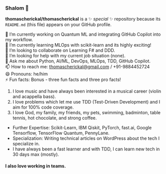### Shalom 👋


**thomascherickal/thomascherickal** is a ✨ _special_ ✨ repository because its `README.md` (this file) appears on your GitHub profile.

🔭 I’m currently working on Quantum ML and integrating GitHub Copilot into my workflow. <br>
🌱 I’m currently learning MLOps with scikit-learn and its highly exciting! <br>
👯 I’m looking to collaborate on Learning F# and DDD. <br>
🤔 I’m looking for help with my current job situation (none). <br>
💬 Ask me about Python, AI/ML, DevOps, MLOps, TDD, GitHub Copilot. <br>
📫 How to reach me: thomascherickal@gmail.com / +91-9884452724 <br>
😄 Pronouns: he/him <br>
⚡  Fun facts: Bonus - three fun facts and three pro facts! <br>
1) I love music and have always been interested in a musical career (violin and acappella bass). <br> 
2) I love problems which let me use TDD (Test-Driven Development) and I aim for 100% code coverage. <br>
3) I love God, my family, my friends, my pets, swimming, badminton, table tennis, hot chocolate, and strong coffee. <br>
* Further Expertise: Scikit-Learn, IBM Qiskit, PyTorch, fast.ai, Google Tensorflow, TensorFlow Quantum, PennyLane.<br>
* Specialization: Writing technical articles on WordPress about the tech I specialize in. <br>
* I have always been a fast learner and with TDD, I can learn new tech in 30 days max (mostly).    <br>

#### I also love working in teams.


